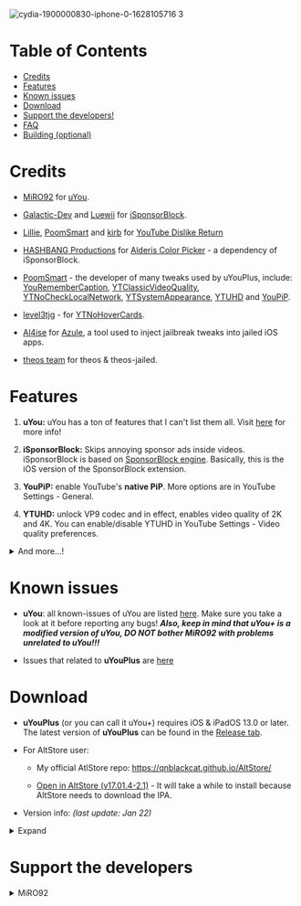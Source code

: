 ![cydia-1900000830-iphone-0-1628105716 3](https://user-images.githubusercontent.com/52943116/135612614-3d3138cb-2a3d-4ed1-9244-905bab8f5c9f.PNG)


# Table of Contents

* [Credits](#credits)
* [Features](#features)
* [Known issues](#known-issues)
* [Download](#download)
* [Support the developers!](#support-the-developers)
* [FAQ](#faq)
* [Building (optional)](#building-optional)


# Credits

- [MiRO92](https://twitter.com/miro92?s=21) for [uYou](https://github.com/MiRO92/uYou-for-YouTube).

- [Galactic-Dev](https://github.com/Galactic-Dev) and [Luewii](https://github.com/Luewii) for [iSponsorBlock](https://github.com/Galactic-Dev/iSponsorBlock).

- [Lillie](https://github.com/LillieWeeb001), [PoomSmart](https://twitter.com/poomsmart?s=21) and [kirb](https://twitter.com/hbkirb?s=21) for [YouTube Dislike Return](https://github.com/PoomSmart/Return-YouTube-Dislikes)

- [HASHBANG Productions](https://github.com/hbang) for [Alderis Color Picker](https://github.com/hbang/Alderis) - a dependency of iSponsorBlock.

- [PoomSmart](https://twitter.com/poomsmart?s=21) - the developer of many tweaks used by uYouPlus, include: [YouRememberCaption](https://www.ios-repo-updates.com/repository/poomsmart/package/com.ps.youremembercaption/), [YTClassicVideoQuality](https://poomsmart.github.io/repo/depictions/ytclassicvideoquality.html), [YTNoCheckLocalNetwork](https://poomsmart.github.io/repo/depictions/ytnochecklocalnetwork.html), [YTSystemAppearance](https://poomsmart.github.io/repo/depictions/ytsystemappearance.html), [YTUHD](https://poomsmart.github.io/repo/depictions/ytuhd.html) and [YouPiP](https://poomsmart.github.io/repo/depictions/youpip.html).

- [level3tjg](https://twitter.com/level3tjg?s=21) - for [YTNoHoverCards](https://github.com/level3tjg/YTNoHoverCards).

- [Al4ise](https://github.com/Al4ise) for [Azule](https://github.com/Al4ise/Azule), a tool used to inject jailbreak tweaks into jailed iOS apps.

- [theos team](https://github.com/theos/theos) for theos & theos-jailed.


# Features

1. **uYou:** uYou has a ton of features that I can't list them all. Visit [here](https://miro92.com/repo/depictions/?p=com.miro.uyou) for more info!

2. **iSponsorBlock:** Skips annoying sponsor ads inside videos. iSponsorBlock is based on [SponsorBlock engine](https://sponsor.ajay.app/). Basically, this is the iOS version of the SponsorBlock extension.

3. **YouPiP:** enable YouTube's **native PiP**. More options are in YouTube Settings - General.

4. **YTUHD:** unlock VP9 codec and in effect, enables video quality of 2K and 4K. You can enable/disable YTUHD in YouTube Settings - Video quality preferences.

<details>
  <summary>And more...!</summary>

5. **YTClassicVideoQuality:** since YouTube v16.xx, you need one more step to change the video quality. YTClassicVideoQuality brings back the old video quality selector, which is a lot better than the new one.

6. **YTNoHoverCards:** offer an option to enable/disable the annoying suggested videos show up at the end of the videos.

7. **YTSystemAppearance**: sync the YouTube theme (dark/light) with the system theme.

8. **YTNoCheckLocalNetwork**: block the Local Network permission popup.

9. **YouRememberCaption**: make YouTube remember your video caption setting (if not already).
</details>

# Known issues 

- **uYou**: all known-issues of uYou are listed [here](https://github.com/MiRO92/uYou-for-YouTube/issues). Make sure you take a look at it before reporting any bugs! ***Also, keep in mind that uYou+ is a modified version of uYou, DO NOT bother MiRO92 with problems unrelated to uYou!!!***

- Issues that related to **uYouPlus** are [here](https://github.com/qnblackcat/uYouPlus/issues/)


# Download

- **uYouPlus** (or you can call it uYou+) requires iOS & iPadOS 13.0 or later. The latest version of **uYouPlus** can be found in the [Release tab](https://github.com/qnblackcat/uYouPlus/releases).

- For AltStore user: 

  - My official AtlStore repo: https://qnblackcat.github.io/AltStore/

  - [Open in AltStore (v17.01.4-2.1)](https://tinyurl.com/39auw3xj) - It will take a while to install because AltStore needs to download the IPA.

- Version info: _(last update: Jan 22)_

<details>
  <summary>  Expand</summary>

| **Tweaks/App** | **Version** | **Open source** |
| :------------: | :----------:| :-------------: |
| **YouTube** | 17.01.4 | ✖︎  |
| **uYou** | 2.1 | ✖︎ |
| **YouTube Dislike Return** | 1.5.0 | [✔︎](https://github.com/PoomSmart/Return-YouTube-Dislikes) |
| **iSponsorBlock** | 1.0-11 | [✔︎](https://github.com/Galactic-Dev/iSponsorBlock) |
| **Alderis Color Picker** | 1.1.2| [✔︎](https://github.com/hbang/Alderis) |
| **YouRememberCaption** | 1.0.0 | [✔︎](https://www.ios-repo-updates.com/repository/poomsmart/package/com.ps.youremembercaption/) |
| **YTClassicVideoQuality** | 1.0.1 | [✔︎](https://github.com/PoomSmart/YTClassicVideoQuality) |
| **YTNoCheckLocalNetwork** | 1.0.2 | [✔︎](https://poomsmart.github.io/repo/depictions/ytnochecklocalnetwork.html) |
| **YTNoHoverCards** | 0.0.3 | [✔︎](https://github.com/level3tjg/YTNoHoverCards) |
| **YTSystemAppearance** | 1.0.0 | [✔︎](https://poomsmart.github.io/repo/depictions/ytsystemappearance.html) |
| **YTUHD** | 1.2.5 | [✔︎](https://github.com/PoomSmart/YTUHD) |
| **YouPiP** | 1.6.4 | [✔︎](https://github.com/PoomSmart/YouPiP) |

</details>

# Support the developers

<details>
  <summary>MiRO92</summary>
  
- CashApp: https://cash.app/$MiRO92M
 
- Other payment methods are available in uYou's settings.

<details>
  <summary>Poomsmart</summary>

- Paypal: https://poomsmart.github.io/

</details>

<details>
  <summary>Galactic-dev</summary>
  
- Paypal: https://www.paypal.com/paypalme/DBrett684 

- Venmo: https://venmo.com/u/DavidBrett
</details>

<details>
  <summary>Lillie</summary>

- Patreon: https://patreon.com/lillieweeb
</details>

# FAQ

See [FAQ - Wiki](https://github.com/qnblackcat/uYouPlus/wiki/FAQ).

# Building (optional)

See [Building - Wiki](https://github.com/qnblackcat/uYouPlus/wiki/Building).
